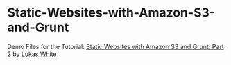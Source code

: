 # Static-Websites-with-Amazon-S3-and-Grunt
Demo Files for the Tutorial: [Static Websites with Amazon S3 and Grunt: Part 2][1] by [Lukas White][2]

[1]: http://www.netorials.com/tutorials/static-websites-amazon-s3-grunt-part-2/
[2]: http://www.netorials.com/tutorials/instructors/lukaswhite/
